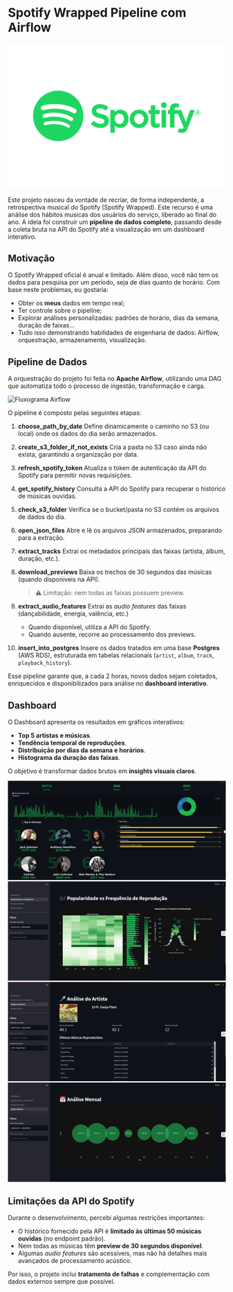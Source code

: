 # Spotify Wrapped Pipeline com Airflow

![Logo da Spotify](images/spotify-logo.png)

Este projeto nasceu da vontade de recriar, de forma independente, a retrospectiva musical do Spotify (Spotify Wrapped). Este recurso é uma análise dos hábitos musicas dos usuários do serviço, liberado ao final do ano.
A ideia foi construir um **pipeline de dados completo**, passando desde a coleta bruta na API do Spotify até a visualização em um dashboard interativo.

## Motivação

O Spotify Wrapped oficial é anual e limitado. Além disso, você não tem os dados para pesquisa por um período, seja de dias quanto de horário.
Com base neste problemas, eu gostaria:
 - Obter os **meus** dados em tempo real;
 - Ter controle sobre o pipeline;
 - Explorar análises personalizadas: padrões de horário, dias da semana, duração de faixas...
 - Tudo isso demonstrando habilidades de engenharia de dados: Airflow, orquestração, armazenamento, visualização.

## Pipeline de Dados

A orquestração do projeto foi feita no **Apache Airflow**, utilizando uma DAG que automatiza todo o processo de ingestão, transformação e carga.

![Fluxograma Airflow](images/fluxograma-airlfow.png)

O pipeline é composto pelas seguintes etapas:

1. **choose_path_by_date**
   Define dinamicamente o caminho no S3 (ou local) onde os dados do dia serão armazenados.

2. **create_s3_folder_if_not_exists**
   Cria a pasta no S3 caso ainda não exista, garantindo a organização por data.

3. **refresh_spotify_token**
   Atualiza o token de autenticação da API do Spotify para permitir novas requisições.

4. **get_spotify_history**
   Consulta a API do Spotify para recuperar o histórico de músicas ouvidas.

5. **check_s3_folder**
   Verifica se o bucket/pasta no S3 contém os arquivos de dados do dia.

6. **open_json_files**
   Abre e lê os arquivos JSON armazenados, preparando para a extração.

7. **extract_tracks**
   Extrai os metadados principais das faixas (artista, álbum, duração, etc.).

8. **download_previews**
   Baixa os trechos de 30 segundos das músicas (quando disponíveis na API).
   > ⚠️ Limitação: nem todas as faixas possuem preview.

9. **extract_audio_features**
   Extrai as *audio features* das faixas (dançabilidade, energia, valência, etc.)
   - Quando disponível, utiliza a API do Spotify.
   - Quando ausente, recorre ao processamento dos previews.

10. **insert_into_postgres**
    Insere os dados tratados em uma base **Postgres** (AWS RDS), estruturada em tabelas relacionais (`artist`, `album`, `track`, `playback_history`).

Esse pipeline garante que, a cada 2 horas, novos dados sejam coletados, enriquecidos e disponibilizados para análise no **dashboard interativo**.

## Dashboard

O Dashboard apresenta os resultados em gráficos interativos:


- **Top 5 artistas e músicas**.
- **Tendência temporal de reproduções**.
- **Distribuição por dias da semana e horários**.
- **Histograma da duração das faixas**.

O objetivo é transformar dados brutos em **insights visuais claros**.

![Logo da Spotify](images/dashboard-geral.png)
![Logo da Spotify](images/dashboard_page2.png)
![Logo da Spotify](images/dashboard_page3.png)
![Logo da Spotify](images/dashboard_page4.png)

## Limitações da API do Spotify

Durante o desenvolvimento, percebi algumas restrições importantes:
- O histórico fornecido pela API é **limitado às últimas 50 músicas ouvidas** (no endpoint padrão).
- Nem todas as músicas têm **preview de 30 segundos disponível**.
- Algumas *audio features* são acessíveis, mas não há detalhes mais avançados de processamento acústico.

Por isso, o projeto inclui **tratamento de falhas** e complementação com dados externos sempre que possível.


